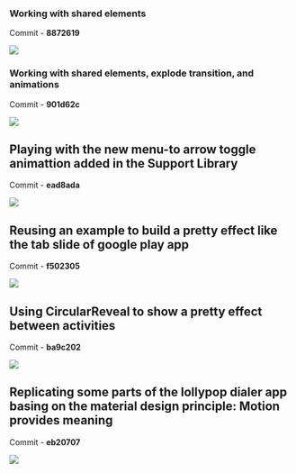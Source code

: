 ### Working with shared elements

Commit - **8872619**

![](https://lh4.googleusercontent.com/-dmDFoF7c5UY/VD77NsFK8kI/AAAAAAAAuLM/MtSqP8JoQco/w282-h499-no/2014-10-16%2B00_51_34.gif)

### Working with shared elements, explode transition, and animations

Commit - **901d62c**

![](https://lh6.googleusercontent.com/-ecoWQejLmFE/VEBoRo3Qs_I/AAAAAAAAuTU/YZ7855GmOfw/w276-h498-no/appear.gif)

## Playing with the new menu-to arrow toggle animattion added in the Support Library

Commit - **ead8ada**

![](https://0b53cc8370cd7638a6bca2ead36937afe31044d3.googledrive.com/host/0B62SZ3WRM2R2aVA4TDVRV04walU/gif-arrow.gif)

## Reusing an example to build a pretty effect like the tab slide of google play app

Commit - **f502305**

![](https://lh5.googleusercontent.com/-N-0aREntDdM/VEvP4I5kxrI/AAAAAAAAvQA/3CRH8pH5Vq4/s1006-no/sliding.gif)

## Using CircularReveal to show a pretty effect between activities

Commit - **ba9c202**

![](https://lh3.googleusercontent.com/-eQoRYLME7-0/VFEZ9qNaR7I/AAAAAAAAvqg/xk6U4UT_FUY/w420-h747-no/reveal.gif)

## Replicating some parts of the lollypop dialer app basing on the material design principle: Motion provides meaning

Commit - **eb20707**

![](https://lh6.googleusercontent.com/-t40vK2mcvkI/VF4-e7AzhBI/AAAAAAAAwnQ/lyzfRIj9heo/w800-h1422-no/dialer.gif)

